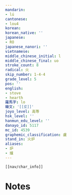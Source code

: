 ```yaml
---
mandarin:
- lú
cantonese:
- lou4
korean:
korean_native: ''
japanese:
- RO
japanese_nanori: ''
vietnamese:
middle_chinese_initial: l
middle_chinese_final: uo
stroke_count: 8
radical: 火
skip_number: 1-4-4
grade_level: 5
pos: ''
english:
- stove
- hearth
羅馬字: lo
韓文: '[[로]]'
joyo_level: 高等
hsk_level: ''
hanmun_edu_level: ''
danayo_id: 5117
mc_id: 4539
graphemic_classification: 盧
stand_in: 火炉
aliases:
- 炉
- 爐
---
```

```meta-bind-embed
[[nav/char_info]]
```

# Notes
